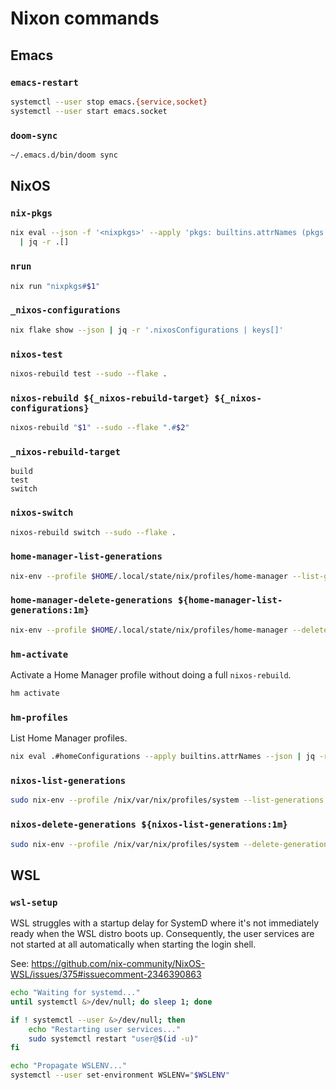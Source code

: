 # Nixon commands

## Emacs

### `emacs-restart`

```bash
systemctl --user stop emacs.{service,socket}
systemctl --user start emacs.socket
```

### `doom-sync`

```bash
~/.emacs.d/bin/doom sync
```

## NixOS

### `nix-pkgs`

```bash
nix eval --json -f '<nixpkgs>' --apply 'pkgs: builtins.attrNames (pkgs {})' \
  | jq -r .[]
```

### `nrun`

```bash ${nix-pkgs}
nix run "nixpkgs#$1"
```

### `_nixos-configurations`

```bash
nix flake show --json | jq -r '.nixosConfigurations | keys[]'
```

### `nixos-test`

```bash
nixos-rebuild test --sudo --flake .
```

### `nixos-rebuild ${_nixos-rebuild-target} ${_nixos-configurations}`

```bash
nixos-rebuild "$1" --sudo --flake ".#$2"
```

### `_nixos-rebuild-target`

```plain
build
test
switch
```

### `nixos-switch`

```bash
nixos-rebuild switch --sudo --flake .
```

### `home-manager-list-generations`

```bash
nix-env --profile $HOME/.local/state/nix/profiles/home-manager --list-generations
```

### `home-manager-delete-generations ${home-manager-list-generations:1m}`

```bash
nix-env --profile $HOME/.local/state/nix/profiles/home-manager --delete-generations "$@"
```

### `hm-activate`

Activate a Home Manager profile without doing a full `nixos-rebuild`.

```bash
hm activate
```

### `hm-profiles`

List Home Manager profiles.

```bash
nix eval .#homeConfigurations --apply builtins.attrNames --json | jq -r .[]
```

### `nixos-list-generations`

```bash
sudo nix-env --profile /nix/var/nix/profiles/system --list-generations
```

### `nixos-delete-generations ${nixos-list-generations:1m}`

```bash
sudo nix-env --profile /nix/var/nix/profiles/system --delete-generations "$@"
```

## WSL

### `wsl-setup`

WSL struggles with a startup delay for SystemD where it's not immediately ready
when the WSL distro boots up. Consequently, the user services are not started at
all automatically when starting the login shell.


See: https://github.com/nix-community/NixOS-WSL/issues/375#issuecomment-2346390863

```bash
echo "Waiting for systemd..."
until systemctl &>/dev/null; do sleep 1; done

if ! systemctl --user &>/dev/null; then
    echo "Restarting user services..."
    sudo systemctl restart "user@$(id -u)"
fi

echo "Propagate WSLENV..."
systemctl --user set-environment WSLENV="$WSLENV"
```
